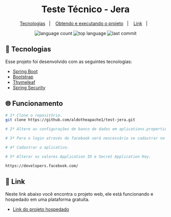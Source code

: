 <h1 align="center">
    Teste Técnico - Jera
</h1>

<p align="center">
  <a href="#-tecnologias">Tecnologias</a>&nbsp;&nbsp;&nbsp;|&nbsp;&nbsp;&nbsp;
  <a href="#-funcionamento">Obtendo e executando o projeto</a>&nbsp;&nbsp;&nbsp;|&nbsp;&nbsp;&nbsp;
  <a href="#-link">Link</a>&nbsp;&nbsp;&nbsp;|&nbsp;&nbsp;&nbsp;

</p>

<p align="center">
  <img alt="language count" src="https://img.shields.io/github/languages/count/aldotheapache1/test-jera">
  <img alt="top language" src="https://img.shields.io/github/languages/top/aldotheapache1/test-jera">
  <img alt="last commit" src="https://img.shields.io/github/last-commit/aldotheapache1/test-jera">
</p>

## 🚀 Tecnologias

Esse projeto foi desenvolvido com as seguintes tecnologias:

- [Spring Boot](https://spring.io/projects/spring-boot)
- [Bootstrap](https://getbootstrap.com/)
- [Thymeleaf](https://www.thymeleaf.org/)
- [Spring Security](https://spring.io/projects/spring-security)


## 🌐 Funcionamento

```bash
# 1º Clone o repositório.
git clone https://github.com/aldotheapache1/test-jera.git

# 2º Altere as configurações de banco de dados em aplications.properties.

# 3º Para o login através do facebook será nescessário se cadastrar no Facebook for developers.

# 4º Cadastrar o aplicativo. 

# 5º Alterar os valores Application ID e Secret Application Key.

https://developers.facebook.com/
```

## 🔖 Link

Neste link abaixo você encontra o projeto web, ele está funcionando e hospedado em uma plataforma gratuita.

- [Link do projeto hospedado](https://gian-test-jera.herokuapp.com/)
